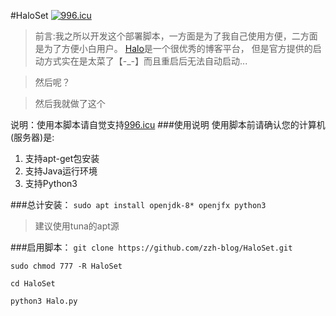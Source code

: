 #HaloSet
[![996.icu](https://img.shields.io/badge/link-996.icu-red.svg)](https://996.icu)
>前言:我之所以开发这个部署脚本，一方面是为了我自己使用方便，二方面是为了方便小白用户。
[Halo](https://github.com/halo-dev/halo)是一个很优秀的博客平台，
但是官方提供的启动方式实在是太菜了【-_-】而且重启后无法自动启动...

>然后呢？

>然后我就做了这个

说明：使用本脚本请自觉支持[996.icu](https://996.icu)
###使用说明
使用脚本前请确认您的计算机(服务器)是:
1. 支持apt-get包安装
2. 支持Java运行环境
3. 支持Python3

###总计安装：
`sudo apt install openjdk-8* openjfx python3`
>建议使用tuna的apt源

###启用脚本：
`git clone https://github.com/zzh-blog/HaloSet.git`

`sudo chmod 777 -R HaloSet`

`cd HaloSet`

`python3 Halo.py`
